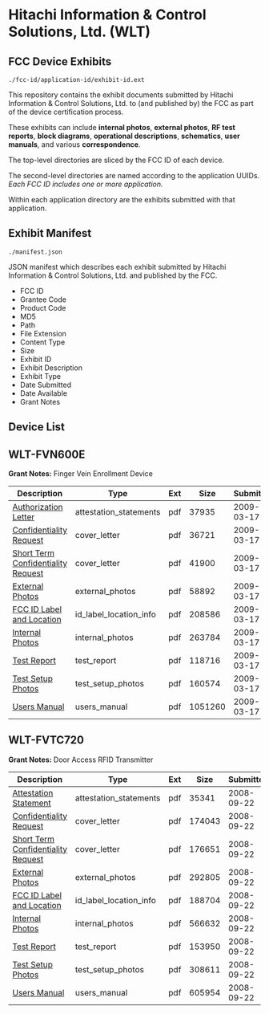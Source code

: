 # Hitachi Information & Control Solutions, Ltd. (WLT)
## FCC Device Exhibits

```
./fcc-id/application-id/exhibit-id.ext
```

This repository contains the exhibit documents submitted by Hitachi Information & Control Solutions, Ltd. to (and published by) the FCC as part of the device certification process.

These exhibits can include **internal photos**, **external photos**, **RF test reports**, **block diagrams**, **operational descriptions**, **schematics**, **user manuals**, and various **correspondence**.

The top-level directories are sliced by the FCC ID of each device.

The second-level directories are named according to the application UUIDs. *Each FCC ID includes one or more application.*

Within each application directory are the exhibits submitted with that application. 

## Exhibit Manifest

```
./manifest.json
```

JSON manifest which describes each exhibit submitted by Hitachi Information & Control Solutions, Ltd. and published by the FCC.

- FCC ID
- Grantee Code
- Product Code
- MD5
- Path
- File Extension
- Content Type
- Size
- Exhibit ID
- Exhibit Description
- Exhibit Type
- Date Submitted
- Date Available
- Grant Notes

## Device List
## WLT-FVN600E
**Grant Notes:** Finger Vein Enrollment Device

| Description | Type | Ext | Size | Submitted | Available |
| ----------- | ---- | --- | ---- | --------- | --------- |
| [Authorization Letter](WLT-FVN600E/504a76af0c02cbe531581e936086d333/1081537.pdf) | attestation_statements | pdf | 37935 | 2009-03-17 | 2009-03-17 |
| [Confidentiality Request](WLT-FVN600E/504a76af0c02cbe531581e936086d333/1081535.pdf) | cover_letter | pdf | 36721 | 2009-03-17 | 2009-03-17 |
| [Short Term Confidentiality Request](WLT-FVN600E/504a76af0c02cbe531581e936086d333/1081536.pdf) | cover_letter | pdf | 41900 | 2009-03-17 | 2009-03-17 |
| [External Photos](WLT-FVN600E/504a76af0c02cbe531581e936086d333/1081538.pdf) | external_photos | pdf | 58892 | 2009-03-17 | 2009-09-13 |
| [FCC ID Label and Location](WLT-FVN600E/504a76af0c02cbe531581e936086d333/1081539.pdf) | id_label_location_info | pdf | 208586 | 2009-03-17 | 2009-03-17 |
| [Internal Photos](WLT-FVN600E/504a76af0c02cbe531581e936086d333/1081540.pdf) | internal_photos | pdf | 263784 | 2009-03-17 | 2009-09-13 |
| [Test Report](WLT-FVN600E/504a76af0c02cbe531581e936086d333/1081542.pdf) | test_report | pdf | 118716 | 2009-03-17 | 2009-03-17 |
| [Test Setup Photos](WLT-FVN600E/504a76af0c02cbe531581e936086d333/1081543.pdf) | test_setup_photos | pdf | 160574 | 2009-03-17 | 2009-09-13 |
| [Users Manual](WLT-FVN600E/504a76af0c02cbe531581e936086d333/1081544.pdf) | users_manual | pdf | 1051260 | 2009-03-17 | 2009-09-13 |
## WLT-FVTC720
**Grant Notes:** Door Access RFID Transmitter

| Description | Type | Ext | Size | Submitted | Available |
| ----------- | ---- | --- | ---- | --------- | --------- |
| [Attestation Statement](WLT-FVTC720/50f9fd6468e894509082fbe42ed4fd9c/1004452.pdf) | attestation_statements | pdf | 35341 | 2008-09-22 | 2008-09-22 |
| [Confidentiality Request](WLT-FVTC720/50f9fd6468e894509082fbe42ed4fd9c/1004454.pdf) | cover_letter | pdf | 174043 | 2008-09-22 | 2008-09-22 |
| [Short Term Confidentiality Request](WLT-FVTC720/50f9fd6468e894509082fbe42ed4fd9c/1004455.pdf) | cover_letter | pdf | 176651 | 2008-09-22 | 2008-09-22 |
| [External Photos](WLT-FVTC720/50f9fd6468e894509082fbe42ed4fd9c/1004456.pdf) | external_photos | pdf | 292805 | 2008-09-22 | 2009-03-21 |
| [FCC ID Label and Location](WLT-FVTC720/50f9fd6468e894509082fbe42ed4fd9c/1004457.pdf) | id_label_location_info | pdf | 188704 | 2008-09-22 | 2008-09-22 |
| [Internal Photos](WLT-FVTC720/50f9fd6468e894509082fbe42ed4fd9c/1004458.pdf) | internal_photos | pdf | 566632 | 2008-09-22 | 2009-03-21 |
| [Test Report](WLT-FVTC720/50f9fd6468e894509082fbe42ed4fd9c/1004461.pdf) | test_report | pdf | 153950 | 2008-09-22 | 2008-09-22 |
| [Test Setup Photos](WLT-FVTC720/50f9fd6468e894509082fbe42ed4fd9c/1004462.pdf) | test_setup_photos | pdf | 308611 | 2008-09-22 | 2009-03-21 |
| [Users Manual](WLT-FVTC720/50f9fd6468e894509082fbe42ed4fd9c/1004463.pdf) | users_manual | pdf | 605954 | 2008-09-22 | 2009-03-21 |
